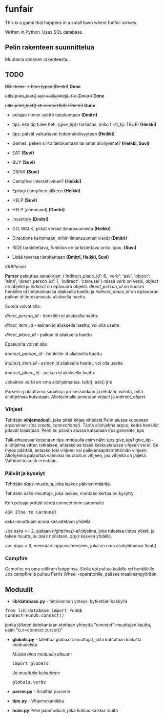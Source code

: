 # funfair

This is a game that happens in a small town where funfair arrives.

Written in Python. Uses SQL database.

## Pelin rakenteen suunnittelua

Muutama sananen rakenteesta...

## TODO

~~DB: Items -> Item types (Dmitri)~~ **Done**

~~utils.print_text() syö välilyöntejä, fix (Dmitri)~~ **Done**

~~utils.print_text() str.center(150) (Dmitri)~~ **Done**

* pelajan nimen syöttö tietokantaan **(Dmitri)**
* tips: eka tip tulee heti. (give_tip() tarkistaa, onko first_tip TRUE) **(Heikki)**
* tips: päivät vaikuttavat todennäköisyyteen **(Heikki)**
* Games: pelien siirto tietokantaan tai omat aliohjelmat? **(Heikki, Suvi)**
* EAT **(Suvi)**
* BUY **(Suvi)**
* DRINK **(Suvi)**
* Campfire: interaktiivinen? **(Heikki)**
* Epilogi campfiren jälkeen **(Heikki)**
* HELP **(Suvi)**
* HELP [command] **(Dmitri)**
* Inventory **(Dmitri)**
* GO, WALK, pitkät versiot ilmansuunnista **(Heikki)**
* Directions kertomaan, mihin ilmansuunnat vievät **(Dmitri)**
* RIDE tarkistettava, funktion on tarkistettava onko lippu. **(Suvi)**

* Lisää tavaraa tietokantaan **(Dmitri, Heikki, Suvi)**


###Parser

**Parser** palauttaa sanakirjan: {'indirect_place_id': 6, 'verb': 'ask', 'object': 'elna', 'direct_person_id': 1, 'indirect': 'carousel'} missä *verb* on verbi, *object* on objekti ja *indirect* on epäsuora objekti. 
*direct_person_id* on suoran henkilön id tietokannassa aliaksella haettu ja *indirect_place_id* on epäsuoran paikan id tietokannasta aliaksella haettu.

Suoria voivat olla:

*direct_person_id* - henkilön id aliaksella haettu

*direct_item_id* - esinen id aliaksella haettu, voi olla useita

*direct_place_id* - paikan id aliaksella haettu

Epäsuoria voivat olla:

*indirect_person_id* - henkilön id aliaksella haettu

*indirect_item_id* - esinen id aliaksella haettu, voi olla useita

*indirect_place_id* - paikan id aliaksella haettu

Jokainen verbi on oma aliohjelmansa. talk(), ask() jne

Parserin palauttama sanakirja prosessoidaan ja tehdään valinta, mitä aliohjelmaa kutsutaan. Aliohjelmalle annetaan *object* ja *indirect_object*

### Vihjeet
Tehdään **vihjemoduuli**, joka pitää kirjaa vihjeistä
Pelin alussa kutsutaan arpominen: *tips.create_connections()*. Tämä aliohjelma arpoo, ketkä henkilöt pitävät toisistaan.
Pelin tai päivän alussa kutsutaan *tips.generate_tips*

Talk-phasessa kutsutaan tips-moduulia esim näin: *tips.give_tip()*
give_tip -aliohjelma sitten ratkaisee, antaako se tässä keskustelussa vihjeen vai ei. Se myös päättää, antaako tosi vihjeen vai paikkansapitämättömän vihjeen.
Aliohjelma palauttaa valmiiksi muotoillun vihjeen, jos vihjeitä on jäljellä. Vaihtoehtoisesti ei mitään.

### Päivät ja kyselyt
Tehdään *days*-muuttuja, joka laskee päivien määrää.

Tehdään *asks*-muuttuja, joka laskee, montako kertaa on kysytty

Kun pelaaja yrittää tehdä connectionin sanomalla
<pre>ASK Elna to Carousel</pre>
*asks*-muuttujan arvoa kasvatetaan yhdellä.

Jos *asks* >= 2, ajetaan
*nighttime()*-aliohjelma, joka tulostaa tietoa yöstä, ja tekee muuttujia:
*asks* nollataan, *days* kasvaa yhdellä.

Jos *days* > 3, mennään loppuvaiheeseen, joka on oma aliohjelmansa
final()

### Campfire
Campfire on oma erillinen looppinsa. Siellä voi puhua kaikille eri henkilöille.
Jos campfirellä puhuu Ferris Wheel -operatorille, pääsee maailmanpyörään.

## Moduulit
* **lib/database.py** - tietokannan yhteys, kytketään käskyllä 
<pre>from lib.database import FunDb
connect=FunDb.connect()</pre>
jonka jälkeen tietokantaan otettaan yhteyttä "connect"-muuttujan kautta, esim "cur=connect.cursor()"
* **globals.py** - tallettaa globaalit muuttujat, joita kutsutaan kaikista moduuleista

    *Muista aina moduulin alkuun:*
    <pre>import globals</pre>
    *Ja muuttujia kutsutaan:*
    <pre>globals.verbs</pre>
* **parser.py** - Sisältää parserin
* **tips.py** - Vihjemekaniikka
* **main.py** Pelin päämoduuli, joka kutsuu kaikkia muita
